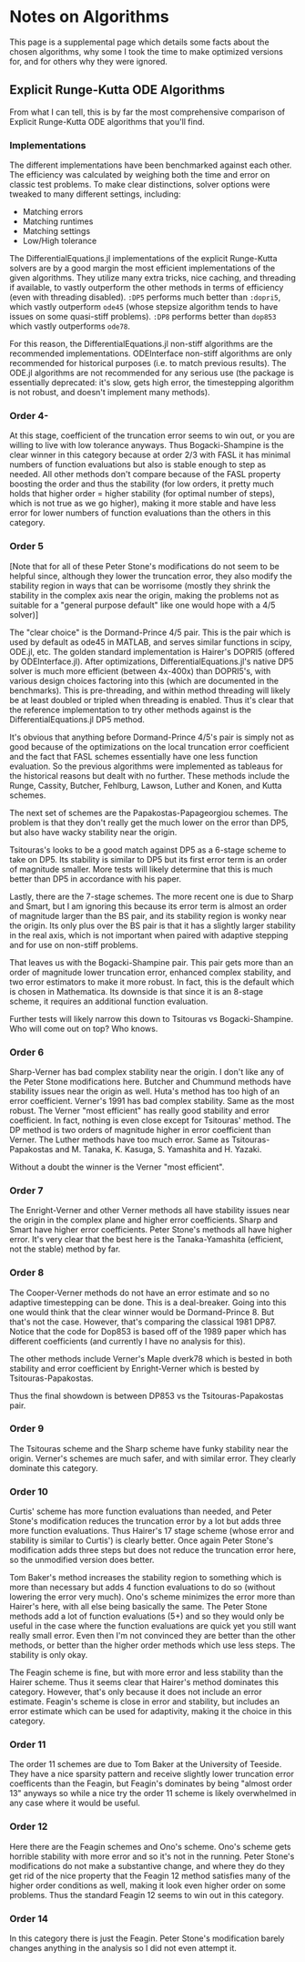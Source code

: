# Notes on Algorithms

This page is a supplemental page which details some facts about the chosen algorithms,
why some I took the time to make optimized versions for, and for others why they
were ignored.

## Explicit Runge-Kutta ODE Algorithms

From what I can tell, this is by far the most comprehensive comparison of
Explicit Runge-Kutta ODE algorithms that you'll find.

### Implementations

The different implementations have been benchmarked against each other. The efficiency
was calculated by weighing both the time and error on classic test problems.
To make clear distinctions, solver options were tweaked to many different settings,
including:

  * Matching errors
  * Matching runtimes
  * Matching settings
  * Low/High tolerance

The DifferentialEquations.jl implementations of the explicit Runge-Kutta solvers
are by a good margin the most efficient implementations of the given algorithms.
They utilize many extra tricks, nice caching, and threading if available, to
vastly outperform the other methods in terms of efficiency (even with threading
disabled). `:DP5` performs much better than `:dopri5`, which vastly outperform
`ode45` (whose stepsize algorithm tends to have issues on some quasi-stiff problems).
`:DP8` performs better than `dop853` which vastly outperforms `ode78`.

For this reason, the DifferentialEquations.jl non-stiff algorithms are the recommended
implementations. ODEInterface non-stiff algorithms are only recommended for historical
purposes (i.e. to match previous results). The ODE.jl algorithms are not recommended
for any serious use (the package is essentially deprecated: it's slow, gets high error,
the timestepping algorithm is not robust, and doesn't implement many methods).

### Order 4-

At this stage, coefficient of the truncation error seems to win out, or you are
willing to live with low tolerance anyways. Thus Bogacki-Shampine is the clear
winner in this category because at order 2/3 with FASL it has minimal numbers
of function evaluations but also is stable enough to step as needed. All other
methods don't compare because of the FASL property boosting the order and thus
the stability (for low orders, it pretty much holds that higher order = higher
stability (for optimal number of steps), which is not true as we go higher), making
it more stable and have less error for lower numbers of function evaluations than
the others in this category.

### Order 5

[Note that for all of these Peter Stone's modifications do not seem to be helpful since,
although they lower the truncation error, they also modify the stability region
in ways that can be worrisome (mostly they shrink the stability in the complex axis
near the origin, making the problems not as suitable for a "general purpose default"
like one would hope with a 4/5 solver)]

The "clear choice" is the Dormand-Prince 4/5 pair. This is the pair which is
used by default as ode45 in MATLAB, and serves similar functions in scipy,
ODE.jl, etc. The golden standard implementation is Hairer's DOPRI5 (offered
by ODEInterface.jl). After optimizations, DifferentialEquations.jl's native
DP5 solver is much more efficient (between 4x-400x) than DOPRI5's, with various design choices
factoring into this (which are documented in the benchmarks). This is pre-threading,
and within method threading will likely be at least doubled or tripled when
threading is enabled. Thus it's clear that the reference implementation to
try other methods against is the DifferentialEquations.jl DP5 method.

It's obvious that anything before Dormand-Prince 4/5's pair is simply not as
good because of the optimizations on the local truncation error coefficient
and the fact that FASL schemes essentially have one less function evaluation.
So the previous algorithms were implemented as tableaus for the historical
reasons but dealt with no further. These methods include the Runge, Cassity,
Butcher, Fehlburg, Lawson, Luther and Konen, and Kutta schemes.

The next set of schemes are the Papakostas-Papageorgiou schemes. The problem is
that they don't really get the much lower on the error than DP5, but also have
wacky stability near the origin.

Tsitouras's looks to be a good match against DP5 as a 6-stage scheme to take on
DP5. Its stability is similar to DP5 but its first error term is an order of magnitude
smaller. More tests will likely determine that this is much better than DP5 in
accordance with his paper.

Lastly, there are the 7-stage schemes. The more recent one is due to Sharp and Smart,
but I am ignoring this because its error term is almost an order of magnitude
larger than the BS pair, and its stability region is wonky near the origin.
Its only plus over the BS pair is that it has a slightly larger stability in the
real axis, which is not important when paired with adaptive stepping and for
use on non-stiff problems.

That leaves us with the Bogacki-Shampine pair. This pair gets more than an order
of magnitude lower truncation error, enhanced complex stability, and two error estimators
to make it more robust. In fact, this is the default which is chosen in
Mathematica. Its downside is that since it is an 8-stage scheme, it requires
an additional function evaluation.

Further tests will likely narrow this down to Tsitouras vs Bogacki-Shampine.
Who will come out on top? Who knows.

### Order 6

Sharp-Verner has bad complex stability near the origin. I don't like any of the
Peter Stone modifications here. Butcher and Chummund methods have stability issues near the
origin as well. Huta's method has too high of an error coefficient. Verner's 1991
has bad complex stability. Same as the most robust. The Verner "most efficient"
has really good stability and error coefficient. In fact, nothing is even
close except for Tsitouras' method. The DP method is two orders of magnitude
higher in error coefficient than Verner. The Luther methods have too much error.
Same as Tsitouras-Papakostas and  M. Tanaka, K. Kasuga, S. Yamashita and H. Yazaki.

Without a doubt the winner is the Verner "most efficient".

### Order 7

The Enright-Verner and other Verner methods all have stability issues near the
origin in the complex plane and higher error coefficients. Sharp and Smart
have higher error coefficients. Peter Stone's methods all have higher error.
It's very clear that the best here is the Tanaka-Yamashita (efficient, not the stable)
method by far.

### Order 8

The Cooper-Verner methods do not have an error estimate and so no adaptive
timestepping can be done. This is a deal-breaker. Going into this one would
think that the clear winner would be Dormand-Prince 8. But that's not the case.
However, that's comparing the classical 1981 DP87. Notice that the code for
Dop853 is based off of the 1989 paper which has different coefficients (and currently
I have no analysis for this).

The other methods include Verner's Maple dverk78 which is bested in both stability
and error coefficient by Enright-Verner which is bested by Tsitouras-Papakostas.

Thus the final showdown is between DP853 vs the Tsitouras-Papakostas pair.

### Order 9

The Tsitouras scheme and the Sharp scheme have funky stability near the origin.
Verner's schemes are much safer, and with similar error. They clearly
dominate this category.

### Order 10

Curtis' scheme has more function evaluations than needed, and Peter Stone's
modification reduces the truncation error by a lot but adds three more function
evaluations. Thus Hairer's 17 stage scheme (whose error and stability is similar
to Curtis') is clearly better. Once again Peter Stone's modification adds three
steps but does not reduce the truncation error here, so the unmodified version
does better.

Tom Baker's method increases the stability region to something which is more than
necessary but adds 4 function evaluations to do so (without lowering the error
very much). Ono's scheme minimizes the error more than Hairer's here, with
all else being basically the same. The Peter Stone methods add a lot of function
evaluations (5+) and so they would only be useful in the case where the function
evaluations are quick yet you still want really small error. Even then I'm not
convinced they are better than the other methods, or better than the higher order
methods which use less steps. The stability is only okay.

The Feagin scheme is fine, but with more error and less stability than the Hairer
scheme. Thus it seems clear that Hairer's method dominates this category. However,
that's only because it does not include an error estimate. Feagin's scheme is
close in error and stability, but includes an error estimate which can be used
for adaptivity, making it the choice in this category.

### Order 11

The order 11 schemes are due to Tom Baker at the University of Teeside. They
have a nice sparsity pattern and receive slightly lower truncation error coefficents
than the Feagin, but Feagin's dominates by being "almost order 13" anyways
so while a nice try the order 11 scheme is likely overwhelmed in any case where
it would be useful.

### Order 12

Here there are the Feagin schemes and Ono's scheme. Ono's scheme gets horrible
stability with more error and so it's not in the running. Peter Stone's modifications
do not make a substantive change, and where they do they get rid of the nice
property that the Feagin 12 method satisfies many of the higher order conditions
as well, making it look even higher order on some problems. Thus the standard
Feagin 12 seems to win out in this category.

### Order 14

In this category there is just the Feagin. Peter Stone's modification barely
changes anything in the analysis so I did not even attempt it.
